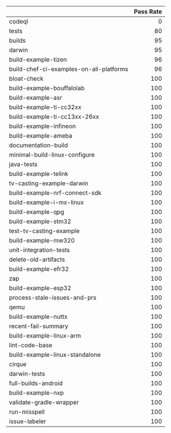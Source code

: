 |                                         |   Pass Rate |
|:----------------------------------------|------------:|
| codeql                                  |           0 |
| tests                                   |          80 |
| builds                                  |          95 |
| darwin                                  |          95 |
| build-example-tizen                     |          96 |
| build-chef-ci-examples-on-all-platforms |          96 |
| bloat-check                             |         100 |
| build-example-bouffalolab               |         100 |
| build-example-asr                       |         100 |
| build-example-ti-cc32xx                 |         100 |
| build-example-ti-cc13xx-26xx            |         100 |
| build-example-infineon                  |         100 |
| build-example-ameba                     |         100 |
| documentation-build                     |         100 |
| minimal-build-linux-configure           |         100 |
| java-tests                              |         100 |
| build-example-telink                    |         100 |
| tv-casting-example-darwin               |         100 |
| build-example-nrf-connect-sdk           |         100 |
| build-example-i-mx-linux                |         100 |
| build-example-qpg                       |         100 |
| build-example-stm32                     |         100 |
| test-tv-casting-example                 |         100 |
| build-example-mw320                     |         100 |
| unit-integration-tests                  |         100 |
| delete-old-artifacts                    |         100 |
| build-example-efr32                     |         100 |
| zap                                     |         100 |
| build-example-esp32                     |         100 |
| process-stale-issues-and-prs            |         100 |
| qemu                                    |         100 |
| build-example-nuttx                     |         100 |
| recent-fail-summary                     |         100 |
| build-example-linux-arm                 |         100 |
| lint-code-base                          |         100 |
| build-example-linux-standalone          |         100 |
| cirque                                  |         100 |
| darwin-tests                            |         100 |
| full-builds-android                     |         100 |
| build-example-nxp                       |         100 |
| validate-gradle-wrapper                 |         100 |
| run-misspell                            |         100 |
| issue-labeler                           |         100 |